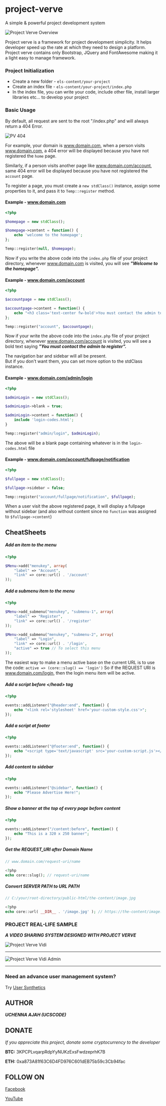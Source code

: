 # project-verve
A simple &amp; powerful project development system

![Project Verve Overview](https://i.imgur.com/z2xxIEj.png "Project verve overview")

Project verve is a framework for project development simplicity. It helps developer speed up the rate at which they need to design a platform. Project verve contains only Bootstrap, JQuery and FontAwesome making it a light easy to manage framework.

### Project Initialization

- Create a new folder - ```els-content/your-project```
- Create an index file - ```els-content/your-project/index.php```
- In the index file, you can write your code, include other file, install larger libraries etc... to develop your project

### Basic Usage

By default, all request are sent to the root "/index.php" and will always return a 404 Error.

![PV 404](https://i.imgur.com/lGqc4mh.png "Project Verve 404 Display")

For example, your domain is www.domain.com, when a person visits www.domain.com, a 404 error will be displayed because you have not registered the ```home``` page.

Similarly, if a person visits another page like www.domain.com/account, same 404 error will be displayed because you have not registered the ```account``` page.

To register a page, you must create a ```new stdClass()``` instance, assign some properties to it, and pass it to ```Temp::register``` method. 

#### Example - www.domain.com

```php
<?php 

$homepage = new stdClass();

$homepage->content = function() {
	echo 'welcome to the homepage';
};

Temp::register(null, $homepage);
```

Now if you write the above code into the ```index.php``` file of your project directory, whenever www.domain.com is visited, you will see ***"Welcome to the homepage".***

#### Example - www.domain.com/account

```php
<?php 

$accountpage = new stdClass();

$accountpage->content = function() {
	echo "<h3 class='text-center fw-bold'>You must contact the admin to register</h3>"
};

Temp::register("account", $accountpage);
```

Now if your write the above code into the ```index.php``` file of your project directory, whenever www.domain.com/account is visited, you will see a bold text saying ***"You must contact the admin to register".***


The navigation bar and sidebar will all be present.\
But if you don't want them, you can set more option to the stdClass instance.

#### Example - www.domain.com/admin/login

```php
<?php 

$adminLogin = new stdClass();

$adminLogin->blank = true;

$adminLogin->content = function() {
	include 'login-codes.html';
}

Temp::register("admin/login", $adminLogin);
```

The above will be a blank page containing whatever is in the ```login-codes.html``` file

#### Example - www.domain.com/account/fullpage/notification

```php
<?php

$fullpage = new stdClass();

$fullpage->sidebar = false;

Temp::register("account/fullpage/notification", $fullpage);
```

When a user visit the above registered page, it will display a fullpage without sidebar (and also without content since no ```function``` was assigned to ```$fullpage->content```)


## CheatSheets

##### Add an item to the menu

```php
<?php

$Menu->add("menukey", array(
	"label" => "Account",
	"link" => core::url() . '/account'
));
```

##### Add a submenu item to the menu

```php
<?php

$Menu->add_submenu("menukey", "submenu-1", array(
	"label" => "Register",
	"link" => core::url() . '/register'
));

$Menu->add_submenu("menukey", "submenu-2", array(
	"label" => "Login",
	"link" => core::url() . '/login',
	"active" => true // To select this menu
));
```

The easiest way to make a menu active base on the current URL is to use the code: 
```active => (core::slug() == 'login')``` 
So if the REQUEST URI is www.domain.com/login, then the login menu item will be active.

##### Add a script before &lt;/head&gt; tag

```php
<?php

events::addListener("@header:end", function() {
	echo "<link rel='stylesheet' href='your-custom-style.css'>";
});
```

##### Add a script at footer

```php
<?php

events::addListener("@footer:end", function() {
	echo "<script type='text/javascript' src='your-custom-script.js'></script>";
});
```

##### Add content to sidebar

```php
<?php

events::addListener("@sidebar", function() {
	echo "Please Advertise Here!";
});
```

##### Show a banner at the top of every page before content

```php
<?php

events::addListener("/content:before", function() {
	echo "This is a 320 x 250 banner";
});
```

##### Get the REQUEST_URI after Domain Name

```php
// www.domain.com/request-uri/name

<?php
echo core::slug(); // request-uri/name
```

##### Convert SERVER PATH to URL PATH

```php
// C:/your/root-directory/public-html/the-content/image.jpg

<?php
echo core::url( __DIR__ . '/image.jpg' ); // https://the-content/image.jpg
```


### PROJECT REAL-LIFE SAMPLE

***A VIDEO SHARING SYSTEM DESIGNED WITH PROJECT VERVE***

![Project Verve Vidi](https://i.imgur.com/uS1CcjJ.png)

___

![Project Verve Vidi Admin](https://i.imgur.com/XnSjn2z.png)

___


### Need an advance user management system?

Try [User Synthetics](https://github.com/ucscode/user-synthetics "A Profession User Management System")


## AUTHOR

***UCHENNA AJAH (UCSCODE)***

## DONATE

*If you appreciate this project, donate some cryptocurrency to the developer*

**BTC:** 3KPCPLvqarpRdpYyNUKzExsFwdzeprhK7B

**ETH:** 0xa873A81f63C6D4FD976C601dEB75b59c3Cb94fac

## FOLLOW ON

[Facebook](https://facebook.com/ucscode)

[YouTube](https://www.youtube.com/channel/UCPlGBkdI0ydlgAZWoLdmOFg)






